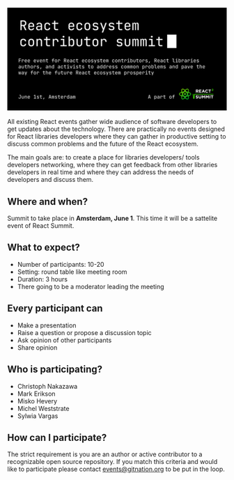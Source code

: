 ![React ecosystem contributors summit](./header.gif?raw=true)

All existing React events gather wide audience of software developers to get updates about the technology. There are practically no events designed for React libraries developers where they can gather in productive setting to discuss common problems and the future of the React ecosystem.

The main goals are: to create a place for libraries developers/ tools developers networking, where they can get feedback from other libraries developers in real time and where they can address the needs of developers and discuss them. 

## Where and when?

Summit to take place in **Amsterdam, June 1**. This time it will be a sattelite event of React Summit.

## What to expect?

- Number of participants: 10-20
- Setting: round table like meeting room
- Duration: 3 hours
- There going to be a moderator leading the meeting

## Every participant can
- Make a presentation
- Raise a question or propose a discussion topic
- Ask opinion of other participants
- Share opinion

## Who is participating?

 - Christoph Nakazawa
 - Mark Erikson
 - Misko Hevery
 - Michel Weststrate
 - Sylwia Vargas

## How can I participate?

The strict requirement is you are an author or active contributor to a recognizable open source repository. If you match this criteria and would like to participate please contact events@gitnation.org to be put in the loop.
